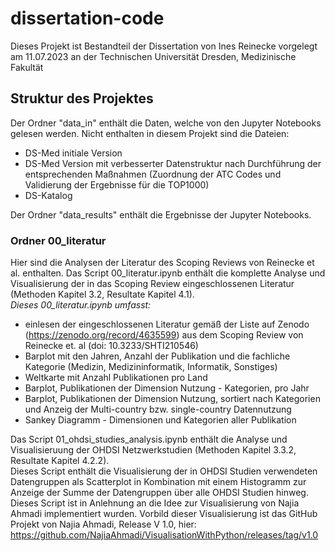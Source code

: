 # dissertation-code

Dieses Projekt ist Bestandteil der Dissertation von Ines Reinecke
vorgelegt am 11.07.2023 an der Technischen Universität Dresden, Medizinische Fakultät

## Struktur des Projektes

Der Ordner "data_in" enthält die Daten, welche von den Jupyter Notebooks gelesen werden.
Nicht enthalten in diesem Projekt sind die Dateien:
* DS-Med initiale Version
* DS-Med Version mit verbesserter Datenstruktur nach Durchführung der entsprechenden Maßnahmen (Zuordnung der ATC Codes und Validierung der Ergebnisse für die TOP1000)
* DS-Katalog

Der Ordner "data_results" enthält die Ergebnisse der Jupyter Notebooks. 

### Ordner 00_literatur

Hier sind die Analysen der Literatur des Scoping Reviews von Reinecke et al. enthalten. 
Das Script 00_literatur.ipynb enthält die komplette Analyse und Visualisierung der in das Scoping Review eingeschlossenen Literatur (Methoden Kapitel 3.2, Resultate Kapitel 4.1).  
*Dieses 00_literatur.ipynb umfasst:*
* einlesen der eingeschlossenen Literatur gemäß der Liste auf Zenodo (https://zenodo.org/record/4635599) aus dem Scoping Review von Reinecke et. al (doi: 10.3233/SHTI210546)
* Barplot mit den Jahren, Anzahl der Publikation und die fachliche Kategorie (Medizin, Medizininformatik, Informatik, Sonstiges)
* Weltkarte mit Anzahl Publikationen pro Land
* Barplot, Publikationen der Dimension Nutzung - Kategorien, pro Jahr
* Barplot, Publikationen der Dimension Nutzung, sortiert nach Kategorien und Anzeig der Multi-country bzw. single-country Datennutzung
* Sankey Diagramm - Dimensionen und Kategorien aller Publikation

Das Script 01_ohdsi_studies_analysis.ipynb enthält die Analyse und Visualisieruung der OHDSI Netzwerkstudien (Methoden Kapitel 3.3.2, Resultate Kapitel 4.2.2).  
Dieses Script enthält die Visualisierung der in OHDSI Studien verwendeten Datengruppen als Scatterplot in Kombination mit einem Histogramm zur Anzeige der Summe der Datengruppen über alle OHDSI Studien hinweg. 
Dieses Script ist in Anlehnung an die Idee zur Visualisierung von Najia Ahmadi implementiert wurden.
Vorbild dieser Visualisierung ist das GitHub Projekt von Najia Ahmadi, Release V 1.0, hier: https://github.com/NajiaAhmadi/VisualisationWithPython/releases/tag/v1.0
